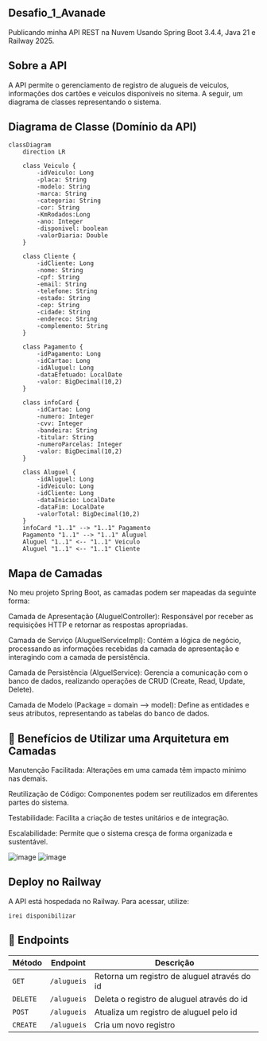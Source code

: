 ## Desafio_1_Avanade

Publicando minha API REST na Nuvem Usando Spring Boot 3.4.4, Java 21 e Railway 2025.

 ## Sobre a API
A API permite o gerenciamento de registro de alugueis de veiculos, informações dos cartões e veiculos disponiveis no sitema. A seguir, um diagrama de classes representando o sistema.

## Diagrama de Classe (Domínio da API)

```mermaid 
classDiagram
    direction LR
    
    class Veiculo {
        -idVeiculo: Long
        -placa: String
        -modelo: String
        -marca: String
        -categoria: String
        -cor: String
        -KmRodados:Long
        -ano: Integer
        -disponivel: boolean
        -valorDiaria: Double
    }

    class Cliente {
        -idCliente: Long
        -nome: String
        -cpf: String
        -email: String
        -telefone: String
        -estado: String
        -cep: String
        -cidade: String
        -endereco: String
        -complemento: String
    }
    
    class Pagamento {
        -idPagamento: Long
        -idCartao: Long
        -idAluguel: Long
        -dataEfetuado: LocalDate
        -valor: BigDecimal(10,2)
    }

    class infoCard {
        -idCartao: Long
        -numero: Integer
        -cvv: Integer
        -bandeira: String
        -titular: String
        -numeroParcelas: Integer
        -valor: BigDecimal(10,2)
    }

    class Aluguel {
        -idAluguel: Long
        -idVeiculo: Long
        -idCliente: Long
        -dataInicio: LocalDate
        -dataFim: LocalDate
        -valorTotal: BigDecimal(10,2)
    }
    infoCard "1..1" --> "1..1" Pagamento
    Pagamento "1..1" --> "1..1" Aluguel
    Aluguel "1..1" <-- "1..1" Veiculo
    Aluguel "1..1" <-- "1..1" Cliente
```


## Mapa de Camadas

No meu projeto Spring Boot, as camadas podem ser mapeadas da seguinte forma:

Camada de Apresentação (AluguelController): Responsável por receber as requisições HTTP e retornar as respostas 
apropriadas.

Camada de Serviço (AluguelServiceImpl): Contém a lógica de negócio, processando as informações recebidas da camada 
de apresentação e interagindo com a camada de persistência.

Camada de Persistência (AlguelService): Gerencia a comunicação com o banco de dados, realizando 
operações de CRUD (Create, Read, Update, Delete).

Camada de Modelo (Package = domain --> model): Define as entidades e seus atributos, representando as tabelas do 
banco de dados.


## 🎯 Benefícios de Utilizar uma Arquitetura em Camadas
Manutenção Facilitada: Alterações em uma camada têm impacto mínimo nas demais.​

Reutilização de Código: Componentes podem ser reutilizados em diferentes partes do sistema.​

Testabilidade: Facilita a criação de testes unitários e de integração.​

Escalabilidade: Permite que o sistema cresça de forma organizada e sustentável.

![image](https://github.com/user-attachments/assets/4010d8cf-ded0-4366-aa0a-37d1337d43aa) ![image](https://github.com/user-attachments/assets/18853087-e564-4769-b477-269da8637fe8)



## Deploy no Railway

A API está hospedada no Railway. Para acessar, utilize:
```
irei disponibilizar
```  


## 📌 Endpoints

| Método | Endpoint       | Descrição                           |
|--------|----------------|-----------------------------------|
| `GET`  | `/alugueis`    | Retorna um registro de aluguel através do id        |
| `DELETE` | `/alugueis`  | Deleta o registro de aluguel através do id        |
| `POST`  | `/alugueis`    | Atualiza um registro de aluguel pelo id       |
| `CREATE` | `/alugueis`    | Cria um novo registro            |

